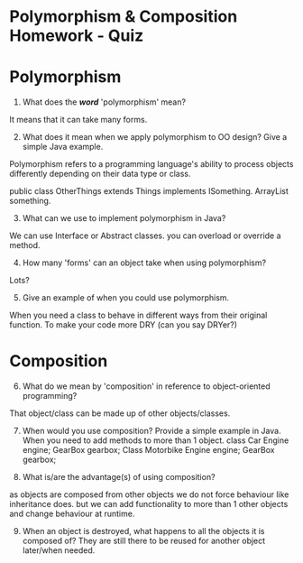 # Polymorphism & Composition Homework - Quiz

# Polymorphism

1. What does the ___word___ 'polymorphism' mean?

It means that it can take many forms.

2. What does it mean when we apply polymorphism to OO design? Give a simple Java example.

Polymorphism refers to a programming language's ability to process objects differently depending on their data type or class.

public class OtherThings extends Things implements ISomething.
ArrayList<ISomething> something.



3. What can we use to implement polymorphism in Java?

We can use Interface or Abstract classes.
you can overload or override a method.


4. How many 'forms' can an object take when using polymorphism?

Lots?


5. Give an example of when you could use polymorphism.

When you need a class to behave in different ways from their original function.
To make your code more DRY (can you say DRYer?)



# Composition

6. What do we mean by 'composition' in reference to object-oriented programming?

That object/class can be made up of other objects/classes.

7. When would you use composition? Provide a simple example in Java.
When you need to add methods to more than 1 object.
class Car
Engine engine;
GearBox gearbox;
Class Motorbike
Engine engine;
GearBox gearbox;

8. What is/are the advantage(s) of using composition?

as objects are composed from other objects we do not force behaviour like inheritance does.
but we can add functionality to more than 1 other objects and change behaviour at runtime.

9. When an object is destroyed, what happens to all the objects it is composed of?
They are still there to be reused for another object later/when needed.
